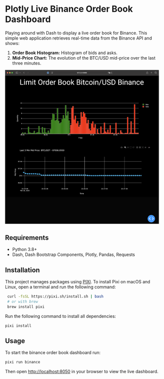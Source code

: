 # Plotly Live Binance Order Book Dashboard

Playing around with Dash to display a live order book for Binance. This simple web application retrieves real-time data from the Binance API and shows:

1. **Order Book Histogram:** Histogram of bids and asks.
2. **Mid-Price Chart:** The evolution of the BTC/USD mid-price over the last three minutes.

![Screenshot](Screenshot.png)

## Requirements

- Python 3.8+
- Dash, Dash Bootstrap Components, Plotly, Pandas, Requests
## Installation

This project manages packages using [PIXI](https://github.com/prefix-dev/pixi).
To install Pixi on macOS and Linux, open a terminal and run the following command:
   ```bash
    curl -fsSL https://pixi.sh/install.sh | bash
    # or with brew
    brew install pixi
   ```

   Run the following command to install all dependencies:
   
   ```bash
   pixi install
   ```

## Usage

   To start the binance order book dashboard run:
   
   ```bash
   pixi run binance
   ```


Then open [http://localhost:8050](http://localhost:8050) in your browser to view the live dashboard.
